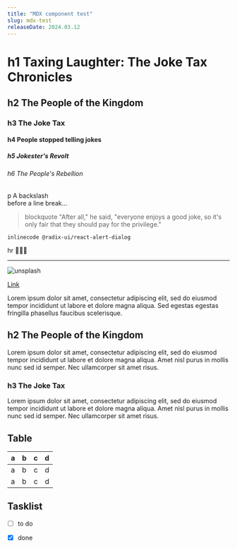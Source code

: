 ```yaml
---
title: "MDX component test"
slug: mdx-test
releaseDate: 2024.03.12
---
```


# h1 Taxing Laughter: The Joke Tax Chronicles

## h2 The People of the Kingdom

### h3 The Joke Tax

#### h4 People stopped telling jokes

##### h5 Jokester's Revolt

###### h6 The People's Rebellion

p A backslash\
before a line break…
> blockquote "After all," he said,
> "everyone enjoys a good joke,
> so it's only fair that they should pay for the privilege."

```
inlinecode @radix-ui/react-alert-dialog
```

hr 🔻🔻🔻
***
![unsplash](https://images.unsplash.com/photo-1588345921523-c2dcdb7f1dcd?w=752&q=100 "unsplas1h")

[Link](https://mdxjs.com "mdx")

Lorem ipsum dolor sit amet,
consectetur adipiscing elit,
sed do eiusmod tempor incididunt ut labore et dolore magna aliqua.
Sed egestas egestas fringilla phasellus faucibus scelerisque.

## h2 The People of the Kingdom

Lorem ipsum dolor sit amet, consectetur adipiscing elit, sed do eiusmod tempor incididunt ut labore et dolore magna
aliqua. Amet nisl purus in mollis nunc sed id semper. Nec ullamcorper sit amet risus.

### h3 The Joke Tax

Lorem ipsum dolor sit amet, consectetur adipiscing elit, sed do eiusmod tempor incididunt ut labore et dolore magna
aliqua. Amet nisl purus in mollis nunc sed id semper. Nec ullamcorper sit amet risus.

## Table

| a | b | c | d |
|---|:--|--:|:-:|
| a | b | c | d |
| a | b | c | d |

## Tasklist

* [ ] to do
* [x] done





